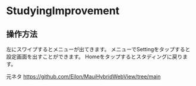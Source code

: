 # StudyingImprovement

## 操作方法

左にスワイプするとメニューが出てきます。
メニューでSettingをタップすると設定画面を出すことができます。
Homeをタップするとスタディングに戻ります。

元ネタ
https://github.com/Eilon/MauiHybridWebView/tree/main
